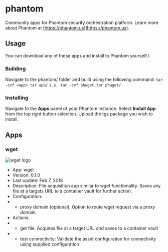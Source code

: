 # phantom
Community apps for Phantom security orchestration platform.
Learn more about Phantom at [https://phantom.us](https://phantom.us).

## Usage
You can download any of these apps and install to Phantom yourself.\

### Building
Navigate to the phantom/ folder and build using the following command:
```tar -cvf <app>.tar app/```
```i.e. tar -cvf phwget.tar phwget/```

### Installing
Navigate to the **Apps** panel of your Phantom instance.
Select **Install App** from the top right button selection.
Upload the tgz package you wish to install.

## Apps

### wget
![wget logo](../phwget/wget.png "wget logo")
- App: wget
- Version: 0.1.0
- Last update: Feb 7, 2018
- Description: File acquisition app similar to wget functionality. Saves any file at a targets URL to a container vault for further action.
- Configuration:
- - proxy domain (optional): Option to route wget request via a proxy domain.
- Actions:
- - get file: Acquires file at a target URL and saves to a container vault
- - test connectivity: Validate the asset configuration for connectivity using supplied configuration